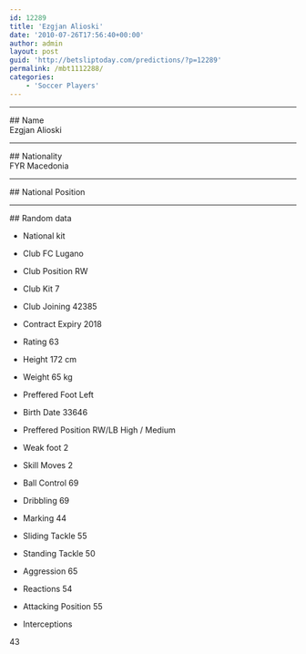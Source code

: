 ```yaml
---
id: 12289
title: 'Ezgjan Alioski'
date: '2010-07-26T17:56:40+00:00'
author: admin
layout: post
guid: 'http://betsliptoday.com/predictions/?p=12289'
permalink: /mbt1112288/
categories:
    - 'Soccer Players'
---
```


- - - - - -

\## Name  
 Ezgjan Alioski

- - - - - -

\## Nationality  
 FYR Macedonia

- - - - - -

\## National Position

- - - - - -

\## Random data

- National kit
- Club
 FC Lugano

- Club Position
 RW

- Club Kit
 7

- Club Joining
 42385

- Contract Expiry
 2018

- Rating
 63

- Height
 172 cm

- Weight
 65 kg

- Preffered Foot
 Left

- Birth Date
 33646

- Preffered Position
 RW/LB High / Medium

- Weak foot
 2

- Skill Moves
 2

- Ball Control
 69

- Dribbling
 69

- Marking
 44

- Sliding Tackle
 55

- Standing Tackle
 50

- Aggression
 65

- Reactions
 54

- Attacking Position
 55

- Interceptions

 43